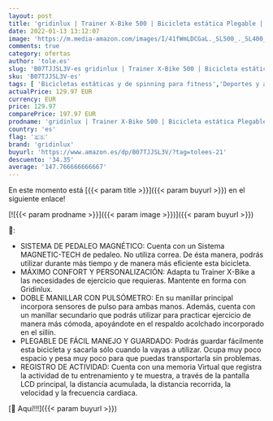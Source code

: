 ```yaml
---
layout: post
title: 'gridinlux | Trainer X-Bike 500 | Bicicleta estática Plegable | Transmisión Magnética | Doble Manillar | Monitor LCD con Registro Actividad | Pulsómetro | Resistencia 8 Niveles | Volante Inercia 5kg'
date: 2022-01-13 13:12:07
image: 'https://m.media-amazon.com/images/I/41fWmLDCGaL._SL500_._SL400_.jpg'
comments: true
category: ofertas
author: 'tole.es'
slug: 'B07TJJSL3V-es gridinlux | Trainer X-Bike 500 | Bicicleta estática...'
sku: 'B07TJJSL3V-es'
tags: [ 'Bicicletas estáticas y de spinning para fitness','Deportes y aire libre','Fitness y ejercicio','Máquinas de cardio para fitness','bicicleta','gridinlux', ]
actualPrice: 129.97 EUR
currency: EUR
price: 129.97
comparePrice: 197.97 EUR
prodname: 'gridinlux | Trainer X-Bike 500 | Bicicleta estática Plegable | Transmisión Magnética | Doble Manillar | Monitor LCD con Registro Actividad | Pulsómetro | Resistencia 8 Niveles | Volante Inercia 5kg'
country: 'es'
flag: '🇪🇸'
brand: 'gridinlux'
buyurl: 'https://www.amazon.es/dp/B07TJJSL3V/?tag=tolees-21'
descuento: '34.35'
average: '147.766666666667'
---
```


En este momento está [{{< param title >}}]({{< param buyurl >}}) en el siguiente enlace!

[![{{< param prodname >}}]({{< param image >}})]({{< param buyurl >}})

🔎:

- SISTEMA DE PEDALEO MAGNÉTICO: Cuenta con un Sistema MAGNETIC-TECH de pedaleo. No utiliza correa. De ésta manera, podrás utilizar durante más tiempo y de manera más eficiente esta bicicleta.
- MÁXIMO CONFORT Y PERSONALIZACIÓN: Adapta tu Trainer X-Bike a las necesidades de ejercicio que requieras. Mantente en forma con Gridinlux.
- DOBLE MANILLAR CON PULSÓMETRO: En su manillar principal incorpora sensores de pulso para ambas manos. Además, cuenta con un manillar secundario que podrás utilizar para practicar ejercicio de manera más cómoda, apoyándote en el respaldo acolchado incorporado en el sillín.
- PLEGABLE DE FÁCIL MANEJO Y GUARDADO: Podrás guardar fácilmente esta bicicleta y sacarla sólo cuando la vayas a utilizar. Ocupa muy poco espacio y pesa muy poco para que puedas transportarla sin problemas.
- REGISTRO DE ACTIVIDAD: Cuenta con una memoria Virtual que registra la actividad de tu entrenamiento y te muestra, a través de la pantalla LCD principal, la distancia acumulada, la distancia recorrida, la velocidad y la frecuencia cardiaca.

[🛒 Aquí!!!]({{< param buyurl >}})
